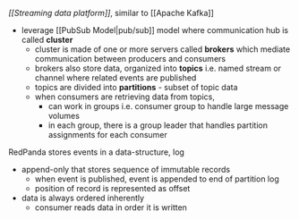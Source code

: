*[[Streaming data platform]]*, similar to [[Apache Kafka]]
- leverage [[PubSub Model|pub/sub]] model where communication hub is called **cluster**
	- cluster is made of one or more servers called **brokers** which mediate communication between producers and consumers
	- brokers also store data, organized into **topics** i.e. named stream or channel where related events are published
	- topics are divided into **partitions** - subset of topic data
	- when consumers are retrieving data from topics,
		- can work in groups i.e. consumer group to handle large message volumes
		- in each group, there is a group leader that handles partition assignments for each consumer

RedPanda stores events in a data-structure, log
- append-only that stores sequence of immutable records
	- when event is published, event is appended to end of partition log
	- position of record is represented as offset
- data is always ordered inherently
	- consumer reads data in order it is written

